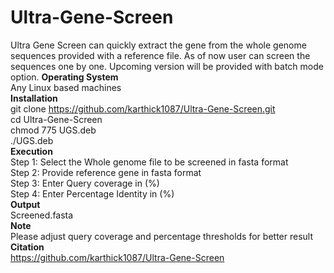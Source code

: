 # Ultra-Gene-Screen<br/>
Ultra Gene Screen can quickly extract the gene from the whole genome sequences provided with a reference file. As of now user can screen the sequences one by one. Upcoming version will be provided with batch mode option.
**Operating System**<br/>
Any Linux based machines<br/>
**Installation**<br/>
git clone https://github.com/karthick1087/Ultra-Gene-Screen.git<br/>
cd Ultra-Gene-Screen<br/>
chmod 775 UGS.deb<br/>
./UGS.deb<br/>
**Execution**<br/>
Step 1: Select the Whole genome file to be screened in fasta format<br/>
Step 2: Provide reference gene in fasta format<br/>
Step 3: Enter Query coverage in (%)<br/>
Step 4: Enter Percentage Identity in (%)<br/>
**Output**<br/>
Screened.fasta<br/>
**Note**<br/>
Please adjust query coverage and percentage thresholds for better result<br/>
**Citation**<br/>
https://github.com/karthick1087/Ultra-Gene-Screen<br/>




